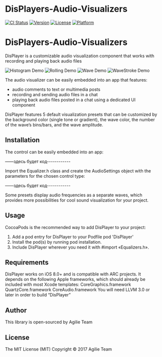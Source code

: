 # DisPlayers-Audio-Visualizers

[![CI Status](http://img.shields.io/travis/liptugamichael@gmail.com/DisPlayers-Audio-Visualizers.svg?style=flat)](https://travis-ci.org/liptugamichael@gmail.com/DisPlayers-Audio-Visualizers)
[![Version](https://img.shields.io/cocoapods/v/DisPlayers-Audio-Visualizers.svg?style=flat)](http://cocoapods.org/pods/DisPlayers-Audio-Visualizers)
[![License](https://img.shields.io/cocoapods/l/DisPlayers-Audio-Visualizers.svg?style=flat)](http://cocoapods.org/pods/DisPlayers-Audio-Visualizers)
[![Platform](https://img.shields.io/cocoapods/p/DisPlayers-Audio-Visualizers.svg?style=flat)](http://cocoapods.org/pods/DisPlayers-Audio-Visualizers)

# DisPlayers-Audio-Visualizers
DisPlayer is a customizable audio visualization component that works with recording and playing back audio files

![Histogram Demo](https://cloud.githubusercontent.com/assets/11332192/24103061/c3197d9c-0d86-11e7-8563-335eb32e7a75.gif)
![Rolling Demo](https://cloud.githubusercontent.com/assets/11332192/24104739/9e551c0a-0d8b-11e7-8c08-1c3663db1065.gif)
![Wave Demo](https://cloud.githubusercontent.com/assets/11332192/24104119/0ad9faaa-0d8a-11e7-9889-31f5df7a8648.gif)
![WaveStroke Demo](https://cloud.githubusercontent.com/assets/11332192/24104353/b4151578-0d8a-11e7-95f1-d267fab0ac49.gif)

The audio visualizer can be easily embedded into an app that features:
* audio comments to text or multimedia posts
* recording and sending audio files in a chat
* playing back audio files posted in a chat using a dedicated UI component

DisPlayer features 5 default visualization presets that can be customized by the background color (single tone or gradient), the wave color, the number of the wave’s bins/bars, and the wave amplitude.

## Installation

The control can be easily embedded into an app:
 
——здесь будет код------------ 

Import the Equalizer.h class and create the AudioSettings object with the parameters for the chosen control type:

——здесь будет код------------

Some presets display audio frequencies as a separate waves, which provides more possibilities for cool sound visualization for your project.

## Usage

CocoaPods is the recommended way to add DisPlayer to your project:
 
 1. Add a pod entry for DisPlayer to your Podfile pod 'DisPlayer'
 2. Install the pod(s) by running pod installation.
 3. Include DisPlayer wherever you need it with #import «Equalizers.h».

## Requirements

DisPlayer works on iOS 8.0+ and is compatible with ARC projects.
It depends on the following Apple frameworks, which should already be included with most Xcode templates:
CoreGraphics.framework
QuartzCore.framework 
CoreAudio.framework 
You will need LLVM 3.0 or later in order to build “DisPlayer”

## Author

This library is open-sourced by Agilie Team

## License

The MIT License (MIT) Copyright © 2017 Agilie Team
